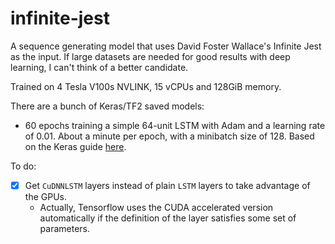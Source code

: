 # infinite-jest

A sequence generating model that uses David Foster Wallace's Infinite Jest as the input. If large datasets are needed for good results with deep learning, I can't think of a better candidate.

Trained on 4 Tesla V100s NVLINK, 15 vCPUs and 128GiB memory. 

There are a bunch of Keras/TF2 saved models:
- 60 epochs training a simple 64-unit LSTM with Adam and a learning rate of 0.01. About a minute per epoch, with a minibatch size of 128. Based on the Keras guide [here](https://keras.io/examples/generative/lstm_character_level_text_generation/).

To do:
- [x] Get `CuDNNLSTM` layers instead of plain `LSTM` layers to take advantage of the GPUs.
    - Actually, Tensorflow uses the CUDA accelerated version automatically if the definition of the layer satisfies some set of parameters.
